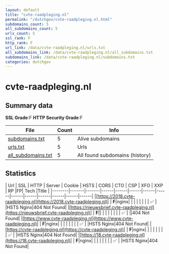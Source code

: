 ```yaml
---
layout: default
title: "cvte-raadpleging.nl"
permalink: "/dutchgov/cvte-raadpleging.nl.html"
subdomains_count: 5
all_subdomains_count: 5
urls_count: 5
ssl_rank: F
http_rank: F
url_link: /data/cvte-raadpleging.nl/urls.txt
all_subdomains_link: /data/cvte-raadpleging.nl/all_subdomains.txt
subdomains_link: /data/cvte-raadpleging.nl/subdomains.txt
categories: dutchgov
---
```



# cvte-raadpleging.nl
## Summary data


**SSL Grade**:F
**HTTP Security Grade**:F


| File       | Count | Info |
|------------|-------|------|
|[subdomains.txt](/data/cvte-raadpleging.nl/subdomains.txt)|5|Alive subdomains|
|[urls.txt](/data/cvte-raadpleging.nl/urls.txt)|5|Urls|
|[all_subdomains.txt](/data/cvte-raadpleging.nl/all_subdomains.txt)|5|All found subdomains (history)|


## Statistics


| Url | SSL | HTTP | Server | Cookie | HSTS | CORS | CTO | CSP | XFO | XXP | RP |FP| Tech |Title |
|--------|-------|-------|------|------|------|------|------|------|------|------|------|------|------|
|[https://2018.cvte-raadpleging.nl](https://2018.cvte-raadpleging.nl)| | **F**|nginx| | | | | | | | :white_check_mark: | |HSTS Nginx|404 Not Found|
|[https://nieuwsbrief.cvte-raadpleging.nl](https://nieuwsbrief.cvte-raadpleging.nl)| | **F**|| | | | | | | | :white_check_mark: | ||404 Not Found|
|[https://www.cvte-raadpleging.nl](https://www.cvte-raadpleging.nl)| | **F**|nginx| | | | | | | | :white_check_mark: | |HSTS Nginx|404 Not Found|
|[https://cvte-raadpleging.nl](https://cvte-raadpleging.nl)| | **F**|nginx| | | | | | | | :white_check_mark: | |HSTS Nginx|404 Not Found|
|[https://18.cvte-raadpleging.nl](https://18.cvte-raadpleging.nl)| | **F**|nginx| | | | | | | | :white_check_mark: | |HSTS Nginx|404 Not Found|